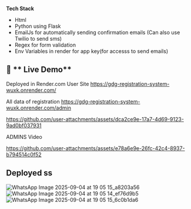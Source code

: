 

**Tech Stack**
- Html
- Python using Flask
- EmailJs for automatically sending confirmation emails (Can also use Twilio to send sms)
- Regex for form validation
- Env Variables in render for app key(for accesss to send emails)


## 🎯 ** Live Demo**
Deployed in Render.com
User Site
https://gdg-registration-system-wuxk.onrender.com/

All data of registration
https://gdg-registration-system-wuxk.onrender.com/admin


https://github.com/user-attachments/assets/dca2ce9e-17a7-4d69-9123-9ad0bf037931

ADMINS Video

https://github.com/user-attachments/assets/e78a6e9e-26fc-42c4-8937-b794514c0f52

## **Deployed ss**
![WhatsApp Image 2025-09-04 at 19 05 15_a8203a56](https://github.com/user-attachments/assets/cb7d8608-e6a3-4d53-818a-f95583e1befc)
![WhatsApp Image 2025-09-04 at 19 05 14_ef76d9b5](https://github.com/user-attachments/assets/f7f1cc6f-b22b-4d8c-b068-7a71160d56de)
![WhatsApp Image 2025-09-04 at 19 05 15_6c0b1da6](https://github.com/user-attachments/assets/7ee0fb43-398d-4309-896d-813747135051)

